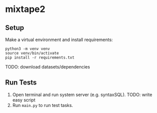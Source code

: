 # mixtape2

## Setup

Make a virtual environment and install requirements:
```
python3 -m venv venv
source venv/bin/activate
pip install -r requirements.txt
```

TODO: download datasets/dependencies

## Run Tests

1. Open terminal and run system server (e.g. syntaxSQL). TODO: write easy script
2. Run `main.py` to run test tasks.

